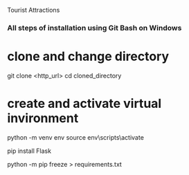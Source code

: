 Tourist Attractions

### All steps of installation using Git Bash on Windows

# clone and change directory
git clone <http_url>
cd cloned_directory

# create and activate virtual invironment
python -m venv env
source env\scripts\activate

pip install Flask

python -m pip freeze > requirements.txt
